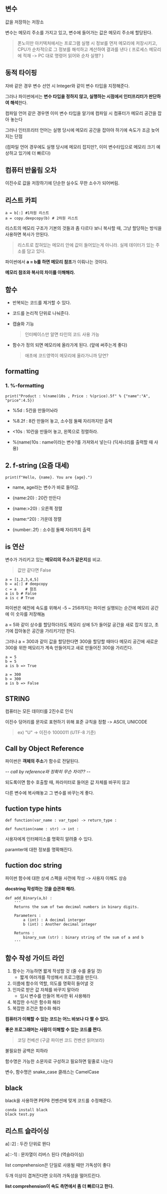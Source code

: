 ## 변수
값을 저장하는 저장소

변수는 메모리 주소를 가지고 있고, 변수에 들어가는 값은 메모리 주소에 할당된다.

> 폰노이만 아키텍처에서는 프로그램 실행 시 정보를 먼저 메모리에 저장시키고, CPU가 순차적으로 그 정보를 해석하고 계산하여 결과를 낸다 
> ( 프로세스 메모리에 적재 -> PC 대로 명령어 읽어와 순차 실행? )



## 동적 타이핑
자바 같은 경우 변수 선언 시 Integer와 같이 변수 타입을 지정해준다.

그러나 파이썬에서는 **변수 타입을 정하지 않고, 실행하는 시점에서 인터프리터가 판단하여 해석**한다.

컴파일 언어 같은 경우엔 이미 변수 타입을 알기에 컴파일 시 컴퓨터가 메모리 공간을 잡아 놓는다

그러나 인터프리터 언어는 실행 당시에 메모리 공간을 잡아야 하기에 속도가 조금 늦어지는 단점

(컴파일 언어 경우에도 실행 당시에 메모리 잡지만?, 이미 변수타입으로 메모리 크기 예상하고 있기에 더 빠르다)



## 컴퓨터 반올림 오차

이진수로 값을 저장하기에 단순한 실수도 무한 소수가 되어버림.



## 리스트 카피

```
a = b[:] #1차원 리스트
a = copy.deepcopy(b) # 2차원 리스트
```

리스트의 메모리 구조가 기본의 것들과 좀 다르다 보니 복사할 때, 그냥 할당하는 방식을 사용하면 복사가 안된다.

> 리스트로 잡혀있는 메모리 안에 값이 들어있는게 아니라. 실제 데이터가 있는 주소를 담고 있다.

파이썬에서 **a = b를 하면 메모리 참조**가 이뤄나는 것이다. 

**메모리 참조와 복사의 차이를 이해해라.**




## 함수
* 반복되는 코드를 제거할 수 있다.

* 코드를 논리적 단위로 나눠준다.

* 캡슐화 기능 

  > 인터페이스만 알면 타인의 코드 사용 가능

* 함수가 정의 되면 메모리에 올라가게 된다. (앞에 써주는게 좋다)

  > 애초에 코드영역이 메모리에 올라가니까 당연?




## formatting



### 1. %-formatting

```
print("Product : %(name)10s , Price : %(price).5f" % {"name":"A", "price":4.5})
```

* %5d : 5칸을 만들어놔라

* %8.2f : 8칸 만들어 놓고, 소수점 둘째 자리까지만 출력

* <10s : 10칸을 만들어 놓고, 왼쪽으로 정렬하라.

* %(name)10s : name이라는 변수?를 가져와서 넣는다 (딕셔너리를 출력할 때 사용)



## 2. f-string (요즘 대세)

```
print(f"Hello, {name}. You are {age}.")
```
* name, age라는 변수가 바로 들어감.

* {name:20} : 20칸 만든다

* {name:>20} : 오른쪽 정렬

* {name:^20} : 가운데 정렬

* {number:.2f} : 소수점 둘째 자리까지 출력




## is 연산
변수가 가리키고 있는 **메모리의 주소가 같은지**를 비교.

> 값만 같다면 False



```
a = [1,2,3,4,5]
b = a[:] # deepcopy
c = a    # 참조
a is b # False
a is c # True
```



파이썬은 예전에 속도를 위해서 -5 ~ 256까지는 파이썬 실행되는 순간에 메모리 공간에 이 숫자를 저장해놈

a = 5와 같이 상수를 할당하더라도 메모리 상에 5가 들어갈 공간을 새로 잡지 않고, 초기에 잡아놓은 공간을 가리키기만 한다.

그러나 a = 300과 같이 값을 할당한다면 300을 할당할 때마다 메모리 공간에 새로운 300을 위한 메모리가 계속 만들어지고 새로 만들어진 300을 가리킨다.

```
a = 5 
b = 5
a is b => True

a = 300
b = 300
a is b => False
```



## STRING

컴퓨터는 모든 데이터를 2진수로 인식

이진수 덩어리를 문자로 표현하기 위해 표준 규칙을 정함 -> ASCII, UNICODE

> ex) "U" -> 이진수 1000011 (UTF-8 기준)




## Call by Object Reference

파이썬은 **객체의 주소**가 함수로 전달된다.

*-- call by reference와 정확히 무슨 차이?? --*

되도록이면 함수 호출할 때, 파라미터로 들어온 값 자체를 바꾸지 않고 

다른 변수에 복사해놓고 그 변수를 바꾸는게 좋다.



## fuction type hints
```
def function(var_name : var_type) -> return_type :

def function(name : str) -> int :
```

사용자에게 인터페이스를 명확히 알려줄 수 있다.

paramter에 대한 정보를 명확해진다.



## fuction doc string
파이썬 함수에 대한 상세 스펙을 사전에 작성 -> 사용자 이해도 상승

**docstring 작성하는 것을 습관화 해라.**

```
def add_Binary(a,b) : 
	'''
	Returns the sum of two decimal numbers in binary digits.
	
	Parameters : 
		a (int) : A decimal interger
		b (int) : Another decimal integer
	
	Returns :
		binary_sum (str) : binary string of the sum of a and b
	'''
```



## 함수 작성 가이드 라인

1. 함수는 가능하면 짧게 작성할 것 (줄 수를 줄일 것)
   * 짧게 여러개를 작성해서 프로그램을 만든다.
2. 이름에 함수의 역할, 의도를 명확히 들어낼 것
3. 인자로 받은 값 자체를 바꾸지 말아라 
   * 임시 변수를 만들어 복사한 뒤 사용해라
4. 복잡한 수식은 함수화 해라
5. 복잡한 조건은 함수화 해라



**컴퓨터가 이해할 수 있는 코드는 어느 바보나 다 짤 수 있다.**

**좋은 프로그래머는 사람이 이해할 수 있는 코드를 짠다.** 

> 코딩 컨베션 (구글 파이썬 코드 컨벤션 읽어보라)



불필요한 공백은 피하라

함수명은 가능한 소문자로 구성하고 필요하면 밑줄로 나눈다

변수, 함수명은 snake_case    클래스는 CamelCase




## black
black을 사용하면 PEP8 컨벤션에 맞게 코드를 수정해준다.

```
conda install black
black test.py 
```



## 리스트 슬라이싱

a[::2] : 두칸 단위로 뛴다

a[::-1] : 문자열이 리버스 된다 (역슬라이싱)



list comprehension은 단일로 사용될 때만 가독성이 좋다

두개 이상이 겹쳐진다면 오히려 가독성을 떨어트린다.

**list comprehension이 속도 측면에서 좀 더 빠르다고 한다.**